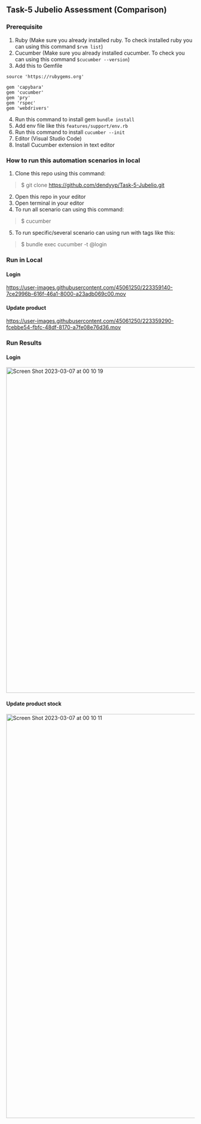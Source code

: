 ## Task-5 Jubelio Assessment (Comparison)

### Prerequisite
1. Ruby (Make sure you already installed ruby. To check installed ruby you can using this command `$rvm list`)
2. Cucumber (Make sure you already installed cucumber. To check you can using this command `$cucumber --version`)
3. Add this to Gemfile 
```
source 'https://rubygems.org'

gem 'capybara'
gem 'cucumber'
gem 'pry'
gem 'rspec'
gem 'webdrivers'
``` 
4. Run this command to install gem
```bundle install```
5. Add env file like this ```features/support/env.rb```
6. Run this command to install
```cucumber --init```
7. Editor (Visual Studio Code)
8. Install Cucumber extension in text editor

### How to run this automation scenarios in local
1. Clone this repo using this command:
>$ git clone https://github.com/dendyyp/Task-5-Jubelio.git
2. Open this repo in your editor
3. Open terminal in your editor
4. To run all scenario can using this command:
>$ cucumber
5. To run specific/several scenario can using run with tags like this:
>$ bundle exec cucumber -t @login

### Run in Local

#### Login

https://user-images.githubusercontent.com/45061250/223359140-7ce2996b-616f-46a1-8000-a23adb069c00.mov

#### Update product 

https://user-images.githubusercontent.com/45061250/223359290-fcebbe54-fbfc-48df-8170-a7fe08e76d36.mov

### Run Results

#### Login

<img width="868" alt="Screen Shot 2023-03-07 at 00 10 19" src="https://user-images.githubusercontent.com/45061250/223359902-a1fa913b-758e-4897-97e4-f0e86f58ce1a.png">

#### Update product stock

<img width="1077" alt="Screen Shot 2023-03-07 at 00 10 11" src="https://user-images.githubusercontent.com/45061250/223359732-5143303b-f875-47c6-9def-d3d94afab50e.png">



